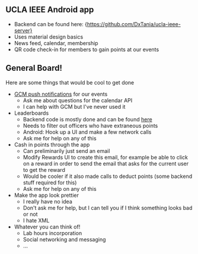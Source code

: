 ## UCLA IEEE Android app

* Backend can be found here: {https://github.com/DxTania/ucla-ieee-server}
* Uses material design basics
* News feed, calendar, membership
* QR code check-in for members to gain points at our events

## General Board!

Here are some things that would be cool to get done

* [GCM push notifications](https://developer.android.com/google/gcm/index.html) for our events 
  * Ask me about questions for the calendar API
  * I can help with GCM but I've never used it
* Leaderboards
  * Backend code is mostly done and can be found [here](https://github.com/DxTania/ucla-ieee-server/blob/master/include/user_db_functions.php)
  * Needs to filter out officers who have extraneous points
  * Android: Hook up a UI and make a few network calls
  * Ask me for help on any of this
* Cash in points through the app
  * Can preliminarily just send an email 
  * Modify Rewards UI to create this email, for example be able to click on a reward in order to send the email that asks for the current user to get the reward
  * Would be cooler if it also made calls to deduct points (some backend stuff required for this)
  * Ask me for help on any of this
* Make the app look prettier
  * I really have no idea
  * Don't ask me for help, but I can tell you if I think something looks bad or not
  * I hate XML
* Whatever you can think of!
  * Lab hours incorporation
  * Social networking and messaging
  * ...
